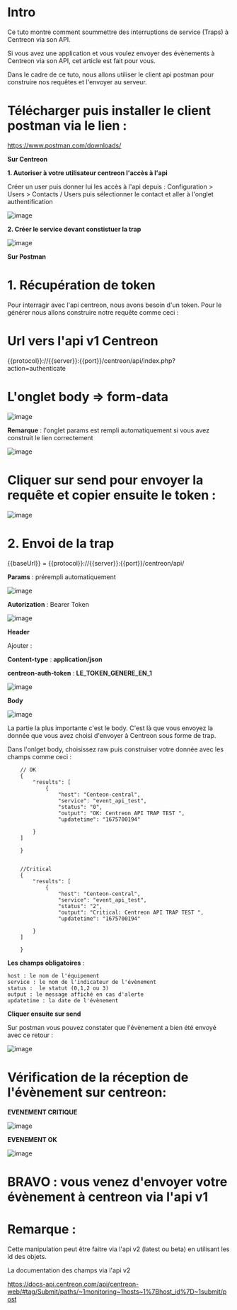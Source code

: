 # Intro

Ce tuto montre comment soummettre des interruptions de service (Traps) à Centreon via son API.

Si vous avez une application et vous voulez envoyer des évènements à Centreon via son API, cet article est fait pour vous.

Dans le cadre de ce tuto, nous allons utiliser le client api postman pour construire nos requêtes et l'envoyer au serveur.

# Télécharger puis installer le client postman via le lien :

https://www.postman.com/downloads/

**Sur Centreon** 

**1. Autoriser à votre utilisateur centreon l'accès à l'api**

Créer un user puis donner lui les accès à l'api depuis : Configuration  >  Users  >  Contacts / Users puis sélectionner le contact et aller à l'onglet authentification

![image](https://user-images.githubusercontent.com/61230711/217044167-457f07b4-0b16-4f55-84f6-368c8109305a.png)

**2. Créer le service devant constistuer la trap**

![image](https://user-images.githubusercontent.com/61230711/217050526-833ba13b-3675-457d-9425-13322c237cba.png)


**Sur Postman**

# 1. Récupération de token

Pour interragir avec l'api centreon, nous avons besoin d'un token. Pour le générer nous allons construire notre requête comme ceci :

# Url vers l'api v1 Centreon

{{protocol}}://{{server}}:{{port}}/centreon/api/index.php?action=authenticate

# L'onglet body => form-data

![image](https://user-images.githubusercontent.com/61230711/217046507-00af0be8-83a0-4d8d-9565-5519e40446a2.png)

**Remarque** : l'onglet params est rempli automatiquement si vous avez construit le lien correctement

![image](https://user-images.githubusercontent.com/61230711/217046738-7c7bda90-50ed-4eba-b497-fc12cbb5538f.png)

# Cliquer sur send pour envoyer la requête et copier ensuite le token :

![image](https://user-images.githubusercontent.com/61230711/217048220-cf0bf853-bec9-473b-9dc4-c967d4bed118.png)


# 2. Envoi de la trap

{{baseUrl}} = {{protocol}}://{{server}}:{{port}}/centreon/api/

**Params** : prérempli automatiquement

![image](https://user-images.githubusercontent.com/61230711/217051536-75db2878-2aa3-47f5-80b9-7647e18cfeec.png)

**Autorization** : Bearer Token

![image](https://user-images.githubusercontent.com/61230711/217051754-73bdec55-6c23-4795-9941-5d2f67fc861e.png)


**Header**

Ajouter :

**Content-type** : **application/json**

**centreon-auth-token** : **LE_TOKEN_GENERE_EN_1**

![image](https://user-images.githubusercontent.com/61230711/217052066-748ab7db-6016-4f9d-bdcc-12aa57982265.png)


**Body**

![image](https://user-images.githubusercontent.com/61230711/217050912-3dda5389-5e43-4e92-b340-ecd9578d1083.png)


La partie la plus importante c'est le body. C'est là que vous envoyez la donnée que vous avez choisi d'envoyer à Centreon sous forme de trap.

Dans l'onlget body, choisissez raw puis construiser votre donnée avec les champs comme ceci :


        // OK
        {
            "results": [
                {
                    "host": "Centeon-central",
                    "service": "event_api_test",
                    "status": "0",
                    "output": "OK: Centreon API TRAP TEST ",
                    "updatetime": "1675700194"

            }
        ]

        }


        //Critical
        {
            "results": [
                {
                    "host": "Centeon-central",
                    "service": "event_api_test",
                    "status": "2",
                    "output": "Critical: Centreon API TRAP TEST ",
                    "updatetime": "1675700194"

            }
        ]

        }


**Les champs obligatoires** : 

    host : le nom de l'équipement
    service : le nom de l'indicateur de l'évènement
    status :  le statut (0,1,2 ou 3)
    output : le message affiché en cas d'alerte
    updatetime : la date de l'évènement
    
**Cliquer ensuite sur send**

Sur postman vous pouvez constater que l'évènement a bien été envoyé avec ce retour :


![image](https://user-images.githubusercontent.com/61230711/217054947-83c9f038-3e19-453b-a62c-29f59b8456b8.png)


# Vérification de la réception de l'évènement sur centreon:

**EVENEMENT CRITIQUE**

![image](https://user-images.githubusercontent.com/61230711/217054839-47f499b8-51ca-40c0-b018-97c2a50776d3.png)

**EVENEMENT OK**

![image](https://user-images.githubusercontent.com/61230711/217055232-0c63181f-e38d-4e36-a943-652dc7fcc296.png)



# BRAVO : vous venez d'envoyer votre évènement à centreon via l'api v1

# Remarque :
 
 Cette manipulation peut être faitre via l'api v2 (latest ou beta) en utilisant les id des objets. 
 
 La documentation des champs via l'api v2
 
 https://docs-api.centreon.com/api/centreon-web/#tag/Submit/paths/~1monitoring~1hosts~1%7Bhost_id%7D~1submit/post
